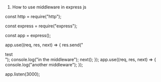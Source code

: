 1. How to use middleware in express js

const http = require("http");

const express = require("express");

const app = express();

app.use((req, res, next) => {
res.send("<div>test</div>");
console.log("in the middleware");
next();
});
app.use((req, res, next) => {
console.log("another middleware");
});

app.listen(3000);
